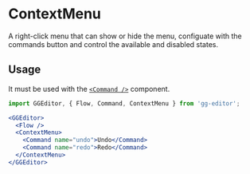 # ContextMenu

A right-click menu that can show or hide the menu, configuate with the commands button and control the available and disabled states.

## Usage

It must be used with the [`<Command />`](./command.en-US.md) component.

```jsx
import GGEditor, { Flow, Command, ContextMenu } from 'gg-editor';

<GGEditor>
  <Flow />
  <ContextMenu>
    <Command name="undo">Undo</Command>
    <Command name="redo">Redo</Command>
  </ContextMenu>
</GGEditor>
```
